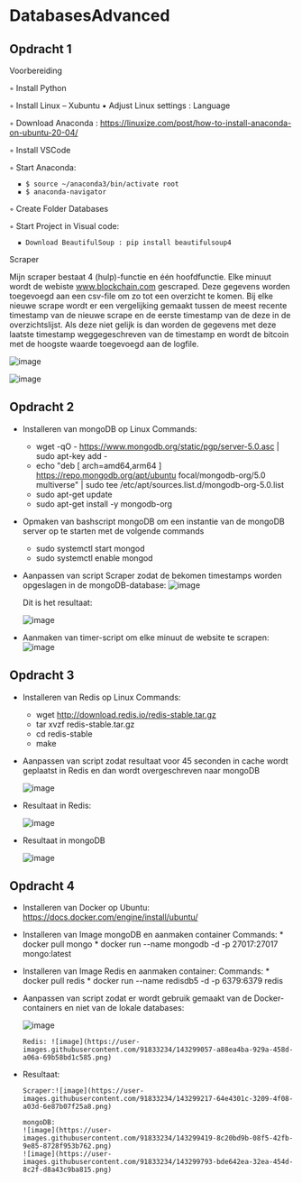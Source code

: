 # DatabasesAdvanced

## Opdracht 1

Voorbereiding

  ◦ Install Python

  ◦ Install Linux – Xubuntu
      ▪ Adjust Linux settings : Language

  ◦ Download Anaconda : https://linuxize.com/post/how-to-install-anaconda-on-ubuntu-20-04/ 

  ◦ Install VSCode

  ◦ Start Anaconda: 

      ▪ $ source ~/anaconda3/bin/activate root
      ▪ $ anaconda-navigator

  ◦ Create Folder Databases

  ◦ Start Project in Visual code:
  
      ▪ Download BeautifulSoup : pip install beautifulsoup4 

Scraper

Mijn scraper bestaat 4 (hulp)-functie en één hoofdfunctie. Elke minuut wordt de webiste www.blockchain.com gescraped.  Deze gegevens worden toegevoegd aan een csv-file om zo tot een overzicht te komen.  Bij elke nieuwe scrape wordt er een vergelijking gemaakt tussen de meest recente timestamp van de nieuwe scrape en de eerste timestamp van de deze in de overzichtslijst. Als deze niet gelijk is dan worden de gegevens met deze laatste timestamp weggegeschreven van de timestamp en wordt de bitcoin met de hoogste waarde toegevoegd aan de logfile. 

![image](https://user-images.githubusercontent.com/91833234/135995766-58675c61-e3cf-42f8-ab17-cd28c5c45fa9.png)


![image](https://user-images.githubusercontent.com/91833234/135995096-170cb1af-143b-4ec7-a1ba-6797f32efdbb.png)

## Opdracht 2 

* Installeren van mongoDB op Linux
  Commands: 
    * wget -qO - https://www.mongodb.org/static/pgp/server-5.0.asc | sudo apt-key add -
    * echo "deb [ arch=amd64,arm64 ] https://repo.mongodb.org/apt/ubuntu focal/mongodb-org/5.0 multiverse" | sudo tee /etc/apt/sources.list.d/mongodb-org-5.0.list
    * sudo apt-get update
    * sudo apt-get install -y mongodb-org
    
 * Opmaken van bashscript mongoDB om een instantie van de mongoDB server op te starten met de volgende commands
    * sudo systemctl start mongod
    * sudo systemctl enable mongod
    
 * Aanpassen van script Scraper zodat de bekomen timestamps worden opgeslagen in de mongoDB-database:
    ![image](https://user-images.githubusercontent.com/91833234/137693668-3d8dd5a9-d8d9-45b8-847e-1df106445434.png)

   Dit is het resultaat: 
   
   ![image](https://user-images.githubusercontent.com/91833234/137693544-1bd041da-d10d-48ea-bda0-10907f08a446.png)
   
  * Aanmaken van timer-script om elke minuut de website te scrapen: 
     ![image](https://user-images.githubusercontent.com/91833234/137693895-c8ef2f4c-2b03-437b-b5e1-4bc5d091e05b.png)

## Opdracht 3

* Installeren van Redis op Linux
  Commands: 
    * wget http://download.redis.io/redis-stable.tar.gz
    * tar xvzf redis-stable.tar.gz
    * cd redis-stable
    * make

* Aanpassen van script zodat resultaat voor 45 seconden in cache wordt geplaatst in Redis en dan wordt overgeschreven naar mongoDB
   
  ![image](https://user-images.githubusercontent.com/91833234/141132757-5756695a-ecee-4ea5-9dad-6fa5322fdea7.png)

* Resultaat in Redis: 

  ![image](https://user-images.githubusercontent.com/91833234/141133037-98b7d0c5-7a49-4349-b7b5-10e496d999fc.png)


* Resultaat in mongoDB

  ![image](https://user-images.githubusercontent.com/91833234/141133369-f9076062-6347-4103-a3b2-e7ed6bdc203d.png)

## Opdracht 4

* Installeren van Docker op Ubuntu: https://docs.docker.com/engine/install/ubuntu/ 

* Installeren van Image mongoDB en aanmaken container 
     Commands: 
        * docker pull mongo
        * docker run --name mongodb -d -p 27017:27017 mongo:latest

* Installeren van Image Redis en aanmaken container: 
      Commands: 
        * docker pull redis
        * docker run --name redisdb5 -d -p 6379:6379 redis

* Aanpassen van script zodat er wordt gebruik gemaakt van de Docker-containers en niet van de lokale databases: 
      
     ![image](https://user-images.githubusercontent.com/91833234/143298771-268ef430-5f10-48f0-b400-b7c4cb6f53d5.png) 
     
   
      
      
      
      Redis: ![image](https://user-images.githubusercontent.com/91833234/143299057-a88ea4ba-929a-458d-a06a-69b58bd1c585.png) 

* Resultaat: 
      
      Scraper:![image](https://user-images.githubusercontent.com/91833234/143299217-64e4301c-3209-4f08-a03d-6e87b07f25a8.png)
      
      mongoDB:      
      ![image](https://user-images.githubusercontent.com/91833234/143299419-8c20bd9b-08f5-42fb-9e85-8728f953b762.png)      
      ![image](https://user-images.githubusercontent.com/91833234/143299793-bde642ea-32ea-454d-8c2f-d8a43c9ba815.png)

      

      
     



   
  




